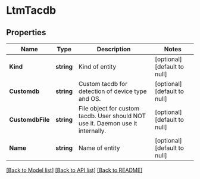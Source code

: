 # LtmTacdb

## Properties
Name | Type | Description | Notes
------------ | ------------- | ------------- | -------------
**Kind** | **string** | Kind of entity | [optional] [default to null]
**Customdb** | **string** | Custom tacdb for detection of device type and OS. | [optional] [default to null]
**CustomdbFile** | **string** | File object for custom tacdb. User should NOT use it. Daemon use it internally. | [optional] [default to null]
**Name** | **string** | Name of entity | [optional] [default to null]

[[Back to Model list]](../README.md#documentation-for-models) [[Back to API list]](../README.md#documentation-for-api-endpoints) [[Back to README]](../README.md)


